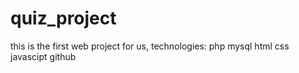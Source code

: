 # quiz_project

this is the first web project for us, 
technologies: 
php
mysql 
html 
css 
javascipt
github
